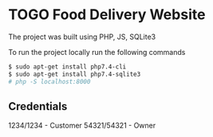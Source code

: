 # TOGO Food Delivery Website
The project was built using PHP, JS, SQLite3

To run the project locally run the following commands
```sh
$ sudo apt-get install php7.4-cli
$ sudo apt-get install php7.4-sqlite3
# php -S localhost:8000
```

## Credentials
1234/1234 - Customer
54321/54321 - Owner
